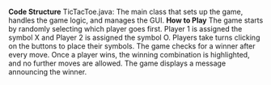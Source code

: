 **Code Structure**
TicTacToe.java: The main class that sets up the game, handles the game logic, and manages the GUI.
**How to Play**
The game starts by randomly selecting which player goes first.
Player 1 is assigned the symbol X and Player 2 is assigned the symbol O.
Players take turns clicking on the buttons to place their symbols.
The game checks for a winner after every move.
Once a player wins, the winning combination is highlighted, and no further moves are allowed.
The game displays a message announcing the winner.

